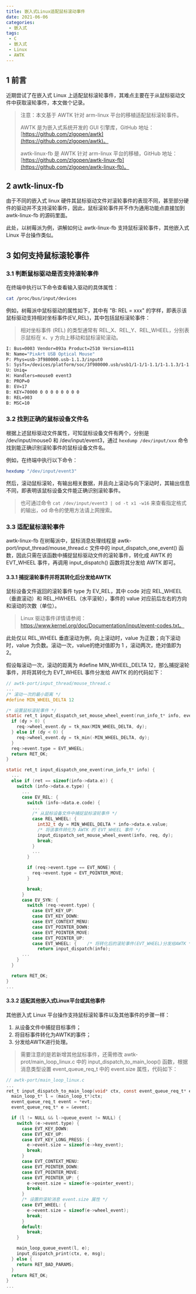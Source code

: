 ```yaml
---
title: 嵌入式Linux适配鼠标滚动事件
date: 2021-06-06
categories:
 - 嵌入式
tags:
 - C
 - 嵌入式
 - Linux
 - AWTK
---
```


## 1 前言

近期尝试了在嵌入式 Linux 上适配鼠标滚轮事件，其难点主要在于从鼠标驱动文件中获取滚轮事件，本文做个记录。

> 注意：本文基于 AWTK 针对 arm-linux 平台的移植适配鼠标滚轮事件。
> 
> AWTK 是为嵌入式系统开发的 GUI 引擎库，GitHub 地址：[https://github.com/zlgopen/awtk](https://github.com/zlgopen/awtk)。
> 
> awtk-linux-fb 是 AWTK 针对 arm-linux 平台的移植，GitHub 地址：[https://github.com/zlgopen/awtk-linux-fb](https://github.com/zlgopen/awtk-linux-fb)。

## 2 awtk-linux-fb

由于不同的嵌入式 linux 硬件其鼠标驱动文件对滚轮事件的表现不同，甚至部分硬件的驱动并不支持滚轮事件，因此，鼠标滚轮事件并不作为通用功能点直接加到 awtk-linux-fb 的源码里面。

此处，以树莓派为例，讲解如何让 awtk-linux-fb 支持鼠标滚轮事件，其他嵌入式 Linux 平台操作类似。

##  3 如何支持鼠标滚轮事件

### 3.1 判断鼠标驱动是否支持滚轮事件

在终端中执行以下命令查看输入驱动的具体属性：

```bash
cat /proc/bus/input/devices
```

例如，树莓派中鼠标驱动的属性如下，其中有 "B: REL = xxx" 的字样，即表示该鼠标驱动支持相对坐标事件(EV\_REL)，其中包括鼠标滚轮事件：

> 相对坐标事件 (REL) 的类型通常有 REL_X、REL_Y、REL_WHEEL，分别表示鼠标在 x、y 方向上移动和鼠标滚轮滚动。

```bash
I: Bus=0003 Vendor=093a Product=2510 Version=0111
N: Name="PixArt USB Optical Mouse"
P: Phys=usb-3f980000.usb-1.1.3/input0
S: Sysfs=/devices/platform/soc/3f980000.usb/usb1/1-1/1-1.1/1-1.1.3/1-1.1.3:1.0/0003:093A:2510.0004/input/input4
U: Uniq=
H: Handlers=mouse0 event3
B: PROP=0
B: EV=17
B: KEY=70000 0 0 0 0 0 0 0 0
B: REL=903
B: MSC=10
```

### 3.2 找到正确的鼠标设备文件名

根据上述鼠标驱动文件属性，可知鼠标设备文件有两个，分别是 /dev/input/mouse0 和 /dev/input/event3，通过 `hexdump /dev/input/xxx` 命令找到能正确识别滚轮事件的鼠标设备文件名。

例如，在终端中执行以下命令：

```bash
hexdump "/dev/input/event3"
```

然后，滚动鼠标滚轮，有输出相关数据，并且向上滚动与向下滚动时，其输出信息不同，即表明该鼠标设备文件能正确识别滚轮事件。

> 也可通过命令 `cat /dev/input/event3 | od -t x1 -w16` 来查看指定格式的输出，od 命令的使用方法请上网搜索。

### 3.3 适配鼠标滚轮事件

awtk-linux-fb 在树莓派中，鼠标消息处理线程是 awtk-port/input_thread/mouse_thread.c 文件中的 input_dispatch_one_event() 函数，因此只需在该函数中捕捉鼠标驱动文件的滚轮事件，转化成 AWTK 的 EVT\_WHEEL 事件，再调用 input_dispatch() 函数将其分发给 AWTK 即可。

#### 3.3.1 捕捉滚轮事件并将其转化后分发给AWTK

鼠标设备文件返回的滚轮事件 type 为 EV_REL，其中 code 对应 REL_WHEEL（垂直滚动）和 REL_HWHEEL（水平滚轮），事件的 value 对应前后左右的方向和滚动的次数（单位）。

> Linux 驱动事件详情请参阅：https://www.kernel.org/doc/Documentation/input/event-codes.txt。

此处仅以 REL_WHEEL 垂直滚动为例，向上滚动时，value 为正数；向下滚动时，value 为负数。滚动一次，value的绝对值即为 1 ，滚动两次，绝对值即为 2。

假设每滚动一次，滚动的距离为 #define MIN_WHEEL_DELTA 12，那么捕捉滚轮事件，并将其转化为 EVT_WHEEL 事件分发给 AWTK 的的代码如下： 

```c
// awtk-port/input_thread/mouse_thread.c
...
/* 滚动一次的最小距离 */
#define MIN_WHEEL_DELTA 12

/* 设置鼠标滚轮事件 */
static ret_t input_dispatch_set_mouse_wheel_event(run_info_t* info, event_queue_req_t* req, int32_t dy) {
  if (dy > 0) {
    req->wheel_event.dy = tk_max(MIN_WHEEL_DELTA, dy);
  } else if (dy < 0) {
    req->wheel_event.dy = tk_min(-MIN_WHEEL_DELTA, dy);
  }
  req->event.type = EVT_WHEEL;
  return RET_OK;
}

static ret_t input_dispatch_one_event(run_info_t* info) {
  ...
  else if (ret == sizeof(info->data.e)) {
    switch (info->data.e.type) {
      ...
      case EV_REL: {
        switch (info->data.e.code) {
          ...
          /* 从鼠标设备文件中捕捉鼠标滚轮事件 */
          case REL_WHEEL: {
            int32_t dy = MIN_WHEEL_DELTA * info->data.e.value;
            /* 将该事件转化为 AWTK 的 EVT_WHEEL 事件 */
            input_dispatch_set_mouse_wheel_event(info, req, dy);
            break;
          }
          ...
        }

        if (req->event.type == EVT_NONE) {
          req->event.type = EVT_POINTER_MOVE;
        }

        break;
      }
      case EV_SYN: {
        switch (req->event.type) {
          case EVT_KEY_UP:
          case EVT_KEY_DOWN:
          case EVT_CONTEXT_MENU:
          case EVT_POINTER_DOWN:
          case EVT_POINTER_MOVE:
          case EVT_POINTER_UP:
          case EVT_WHEEL: {    /* 将转化后的滚轮事件(EVT_WHEEL)分发给AWTK */
            return input_dispatch(info);
      ...
    }
  }

  return RET_OK;
}
...
```

#### 3.3.2 适配其他嵌入式Linux平台或其他事件

其他嵌入式 Linux 平台操作支持鼠标滚轮事件以及其他事件的步骤一样：

1. 从设备文件中捕捉目标事件；
2. 将目标事件转化为AWTK的事件；
3. 分发给AWTK进行处理。

> 需要注意的是若新增其他鼠标事件，还需修改 awtk-prot/main_loop_linux.c 中的 input_dispatch_to_main_loop() 函数，根据消息类型设置 event_queue_req_t 中的 event.size 属性，代码如下：

```c
// awtk-port/main_loop_linux.c
...
ret_t input_dispatch_to_main_loop(void* ctx, const event_queue_req_t* evt, const char* msg) {
  main_loop_t* l = (main_loop_t*)ctx;
  event_queue_req_t event = *evt;
  event_queue_req_t* e = &event;

  if (l != NULL && l->queue_event != NULL) {
    switch (e->event.type) {
      case EVT_KEY_DOWN:
      case EVT_KEY_UP:
      case EVT_KEY_LONG_PRESS: {
        e->event.size = sizeof(e->key_event);
        break;
      }
      case EVT_CONTEXT_MENU:
      case EVT_POINTER_DOWN:
      case EVT_POINTER_MOVE:
      case EVT_POINTER_UP: {
        e->event.size = sizeof(e->pointer_event);
        break;
      }
      /* 设置的滚轮消息 event.size 属性 */
      case EVT_WHEEL: {
        e->event.size = sizeof(e->wheel_event);
        break;
      }
      default:
        break;
    }

    main_loop_queue_event(l, e);
    input_dispatch_print(ctx, e, msg);
  } else {
    return RET_BAD_PARAMS;
  }
  return RET_OK;
}
...
```
